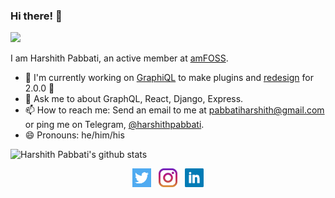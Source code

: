 ### Hi there! 👋

![](https://komarev.com/ghpvc/?username=harshithpabbati)

I am Harshith Pabbati, an active member at [amFOSS](https://amfoss.in).

- 🔭 I'm currently working on [GraphiQL](https://github.com/graphql/graphiql) to make plugins and [redesign](https://user-images.githubusercontent.com/49038/66406880-346bd780-e9a1-11e9-82c9-669a21436eb3.png) for 2.0.0 🎉
- 💬 Ask me to about GraphQL, React, Django, Express.
- 📫 How to reach me: Send an email to me at [pabbatiharshith@gmail.com](mailto:pabbatiharshith@gmail.com) or ping me on Telegram, [@harshithpabbati](https://t.me/harshithpabbati).
- 😄 Pronouns: he/him/his

![Harshith Pabbati's github stats](https://github-readme-stats.anuraghazra1.vercel.app/api?username=harshithpabbati&show_icons=true&hide_border=true)


<p align='center'>
    <a href="https://twitter/harshith1304"><img height="30" src="https://github.com/harshithpabbati/harshithpabbati/blob/master/assets/twitter.png?raw=true"></a>&nbsp;&nbsp;
    <a href="https://instagram/harshith_pabbati"><img height="30" src="https://github.com/harshithpabbati/harshithpabbati/blob/master/assets/instagram.jpg?raw=true"></a>&nbsp;&nbsp;
    <a href="https://www.linkedin.com/in/harshithpabbati/"><img height="30" src="https://github.com/harshithpabbati/harshithpabbati/blob/master/assets/linkedin.png?raw=true"></a>
</p>
